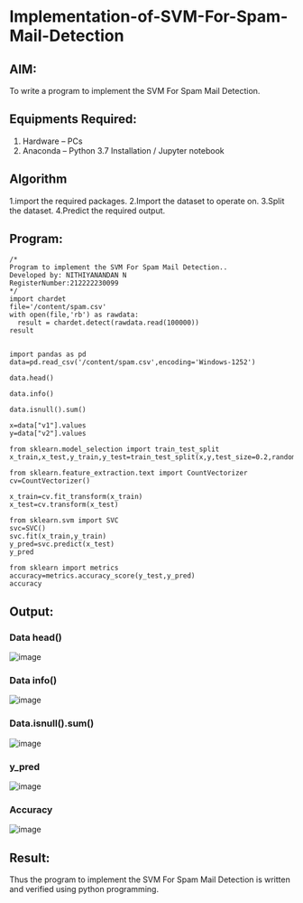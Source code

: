 # Implementation-of-SVM-For-Spam-Mail-Detection

## AIM:
To write a program to implement the SVM For Spam Mail Detection.

## Equipments Required:
1. Hardware – PCs
2. Anaconda – Python 3.7 Installation / Jupyter notebook

## Algorithm
1.import the required packages.
2.Import the dataset to operate on.
3.Split the dataset.
4.Predict the required output.

## Program:
```
/*
Program to implement the SVM For Spam Mail Detection..
Developed by: NITHIYANANDAN N
RegisterNumber:212222230099
*/
import chardet
file='/content/spam.csv'
with open(file,'rb') as rawdata:
  result = chardet.detect(rawdata.read(100000))
result


import pandas as pd
data=pd.read_csv('/content/spam.csv',encoding='Windows-1252')

data.head()

data.info()

data.isnull().sum()

x=data["v1"].values
y=data["v2"].values

from sklearn.model_selection import train_test_split
x_train,x_test,y_train,y_test=train_test_split(x,y,test_size=0.2,random_state=0)

from sklearn.feature_extraction.text import CountVectorizer
cv=CountVectorizer()

x_train=cv.fit_transform(x_train)
x_test=cv.transform(x_test)

from sklearn.svm import SVC
svc=SVC()
svc.fit(x_train,y_train)
y_pred=svc.predict(x_test)
y_pred

from sklearn import metrics
accuracy=metrics.accuracy_score(y_test,y_pred)
accuracy
```

## Output:
### Data head()
![image](https://github.com/NITHIYANANDAN278/Implementation-of-SVM-For-Spam-Mail-Detection/assets/121784636/50c4a448-5229-4b86-9846-01878cd83dca)
### Data info()
![image](https://github.com/NITHIYANANDAN278/Implementation-of-SVM-For-Spam-Mail-Detection/assets/121784636/85302d07-1485-49ba-a8b1-32e8669a2fac)
### Data.isnull().sum()
![image](https://github.com/NITHIYANANDAN278/Implementation-of-SVM-For-Spam-Mail-Detection/assets/121784636/6945795f-d246-4d64-bb60-5825e0e1be9d)
### y_pred
![image](https://github.com/NITHIYANANDAN278/Implementation-of-SVM-For-Spam-Mail-Detection/assets/121784636/af9d25b7-3792-499e-ae53-bbd7d74df5cb)
### Accuracy
![image](https://github.com/NITHIYANANDAN278/Implementation-of-SVM-For-Spam-Mail-Detection/assets/121784636/cf18d205-f3bb-4a19-b3c3-397859c4d8fa)



## Result:
Thus the program to implement the SVM For Spam Mail Detection is written and verified using python programming.
